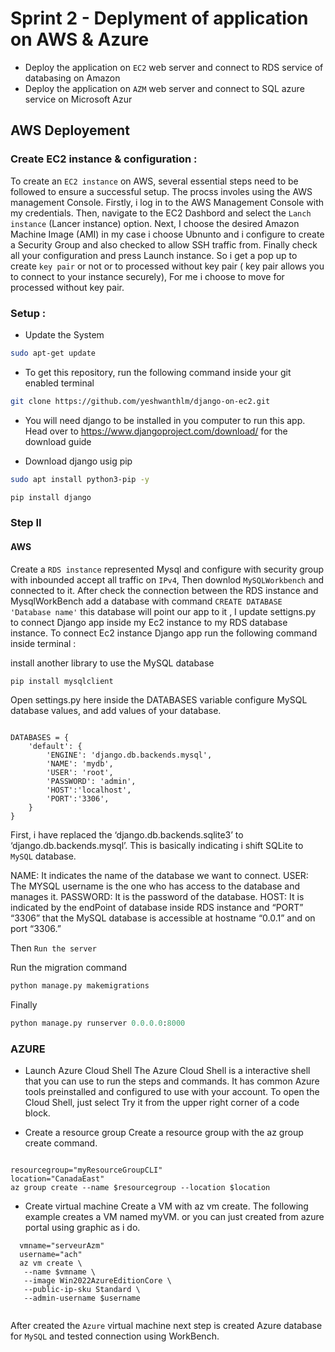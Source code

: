 # Sprint 2 - Deplyment of application on AWS & Azure 

* Deploy the application on `EC2` web server and connect to RDS service of databasing on Amazon 
* Deploy the application on `AZM` web server and connect to SQL azure service on Microsoft Azur 


## AWS Deployement 

### Create EC2 instance & configuration : 

To create an `EC2 instance` on AWS, several essential steps need to be followed to ensure a successful setup. 
The procss involes using the AWS management Console. Firstly, i log in to the AWS Management Console with my credentials. Then, navigate to the EC2
Dashbord and select the `Lanch instance` (Lancer instance) option. Next, I choose the desired Amazon Machine Image (AMI) in my case i choose Ubnunto
and i configure to create a Security Group and also checked to allow SSH traffic from. Finally check all your configuration and press Launch instance. So i get a pop up to create `key pair` or not or to processed without key pair ( key pair allows you to connect to your instance securely), For me i choose to move for processed without key pair.

### Setup :

* Update the System

``` bash
sudo apt-get update

```

   
* To get this repository, run the following command inside your git enabled terminal

 ``` bash
git clone https://github.com/yeshwanthlm/django-on-ec2.git

```  

* You will need django to be installed in you computer to run this app. Head over to https://www.djangoproject.com/download/ for the download guide

* Download django usig pip


 ``` bash
sudo apt install python3-pip -y
```
 ``` bash
pip install django
```


### Step II

#### AWS

Create a `RDS instance` represented Mysql and configure with security group with inbounded accept all traffic on `IPv4`, Then downlod `MySQLWorkbench` and connected to it.
After check the connection between the RDS instance and MysqlWorkBench add a database with command `CREATE DATABASE 'Database name'` this database will point our app to it , I update settigns.py to connect Django app inside my Ec2 instance to my RDS database instance.
To connect Ec2 instance Django app run the following command inside terminal : 

install another library to use the MySQL database

``` bash
pip install mysqlclient
```
Open settings.py here inside the DATABASES variable configure MySQL database values, and add values of your database.

``` pyhton

DATABASES = {
    'default': {
        'ENGINE': 'django.db.backends.mysql',
        'NAME': 'mydb',
        'USER': 'root',
        'PASSWORD': 'admin',
        'HOST':'localhost',
        'PORT':'3306',
    }
}
```

First, i have replaced the ‘django.db.backends.sqlite3’ to ‘django.db.backends.mysql’. This is basically indicating i shift SQLite to `MySQL` database.

NAME: It indicates the name of the database we want to connect.
USER: The MYSQL username is the one who has access to the database and manages it.
PASSWORD: It is the password of the database. 
HOST: It is indicated by the endPoint of database inside RDS instance and “PORT” “3306” that the MySQL database is accessible at hostname “0.0.1” and on port “3306.”


Then `Run the server`

Run the migration command

``` python
python manage.py makemigrations

```

Finally

``` python
python manage.py runserver 0.0.0.0:8000

```


### AZURE


* Launch Azure Cloud Shell
   The Azure Cloud Shell is a interactive shell that you can use to run the steps and commands. It has common Azure tools preinstalled and configured to use    with your account.
   To open the Cloud Shell, just select Try it from the upper right corner of a code block.

* Create a resource group
  Create a resource group with the az group create command.

 ``` shell

resourcegroup="myResourceGroupCLI"
location="CanadaEast"
az group create --name $resourcegroup --location $location

```

* Create virtual machine
  Create a VM with az vm create. The following example creates a VM named myVM.
  or you can just created from azure portal using graphic as i do.

 ``` shell
   vmname="serveurAzm"
   username="ach"
   az vm create \
    --name $vmname \
    --image Win2022AzureEditionCore \
    --public-ip-sku Standard \
    --admin-username $username
   
  ````

After created the `Azure` virtual machine next step is created Azure database for `MySQL` and tested connection using WorkBench.


















